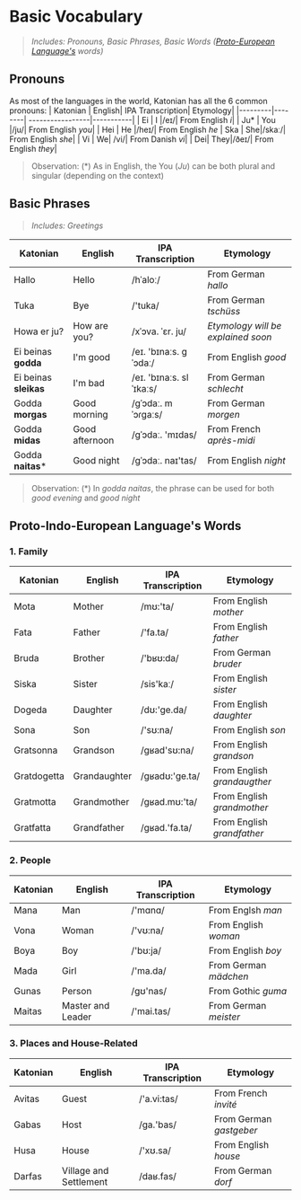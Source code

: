 # Basic Vocabulary
> _Includes: Pronouns, Basic Phrases, Basic Words ([Proto-European Language's](https://en.wikipedia.org/wiki/Proto-Indo-European_language) words)_

 ## Pronouns
 As most of the languages in the world, Katonian has all the 6 common pronouns:
 | Katonian | English| IPA Transcription| Etymology|
 |---------|--------| -----------------|-----------|
 | Ei | I |/eɪ/| From English _i_|
 | Ju* | You |/ju/| From English _you_|
 | Hei | He |/heɪ/| From English _he_
 | Ska | She|/skaː/| From English _she_|
 | Vi | We| /vi/| From Danish _vi_|
 | Dei| They|/ðeɪ/| From English _they_|
 > Observation: (*) As in English, the You (_Ju_) can be both plural and singular (depending on the context)

## Basic Phrases
> _Includes: Greetings_

| Katonian | English| IPA Transcription| Etymology|
 |---------|--------| -----------------|----------|
 |Hallo | Hello| /hˈaloː/| From German _hallo_|
 |Tuka | Bye| /'tuka/| From German _tschüss_|
 |Howa er ju?|How are you?|/xˈɔva. ˈɛr. ju/| _Etymology will be explained soon_|
 |Ei beinas **godda**|I'm good|/eɪ. 'bɪnaːs. ɡˈɔdaː/|From English _good_|
 |Ei beinas **sleikas**|I'm bad|/eɪ. 'bɪnaːs. slˈɪkaːs/|From German _schlecht_|
 |Godda **morgas**|Good morning|/ɡˈɔdaː. mˈɔɾɡaːs/|From German _morgen_|
 |Godda **midas**|Good afternoon|/ɡˈɔdaː. 'mɪdas/|From French _après-midi_|
 |Godda **naitas***|Good night|/ɡˈɔdaː. naɪ'tas/|From English _night_|
> Observation: (*) In _godda naitas_, the phrase can be used for both _good evening_ and _good night_

## Proto-Indo-European Language's Words
### 1. Family 
| Katonian | English| IPA Transcription| Etymology|
 |---------|--------| -----------------|----------|
 | Mota |Mother|/mʊ:'ta/|From English _mother_|
 | Fata|Father|/'fa.ta/|From English _father_|
 |Bruda|Brother|/'bʁʊ:da/|From German _bruder_|
 |Siska|Sister|/sis'kaː/|From English _sister_|
 |Dogeda|Daughter|/dʊ:'ge.da/|From English _daughter_|
 |Sona|Son|/'sʊ:na/|From English _son_|
 |Gratsonna|Grandson|/gʁad'sʊ:na/|From English _grandson_|
 |Gratdogetta|Grandaughter|/gʁadʊ:'ge.ta/|From English _grandaugther_|
 |Gratmotta|Grandmother|/gʁad.mʊ:'ta/|From English _grandmother_|
 |Gratfatta|Grandfather|/gʁad.'fa.ta/|From English _grandfather_|

 ### 2. People
 | Katonian | English| IPA Transcription| Etymology|
 |---------|--------| -----------------|----------|
 | Mana|Man|/'mɑnɑ/|From Englsh _man_|
 |Vona|Woman|/'vʊ:na/|From English _woman_|
 |Boya|Boy|/'bʊ:ja/|From English _boy_|
 |Mada|Girl|/'ma.da/|From German _mädchen_|
 |Gunas|Person|/gʊ'nas/|From Gothic _guma_|
 |Maitas|Master and Leader|/'mai.tas/|From German _meister_|

 ### 3. Places and House-Related
 | Katonian | English| IPA Transcription| Etymology|
 |---------|--------| -----------------|----------|
 |Avitas|Guest|/'a.vi:tas/|From French _invité_|
 |Gabas|Host|/ga.'bas/|From German _gastgeber_|
 |Husa|House|/'xʊ.sa/|From English _house_|
 |Darfas|Village and Settlement|/daʁ.fas/|From German _dorf_|
